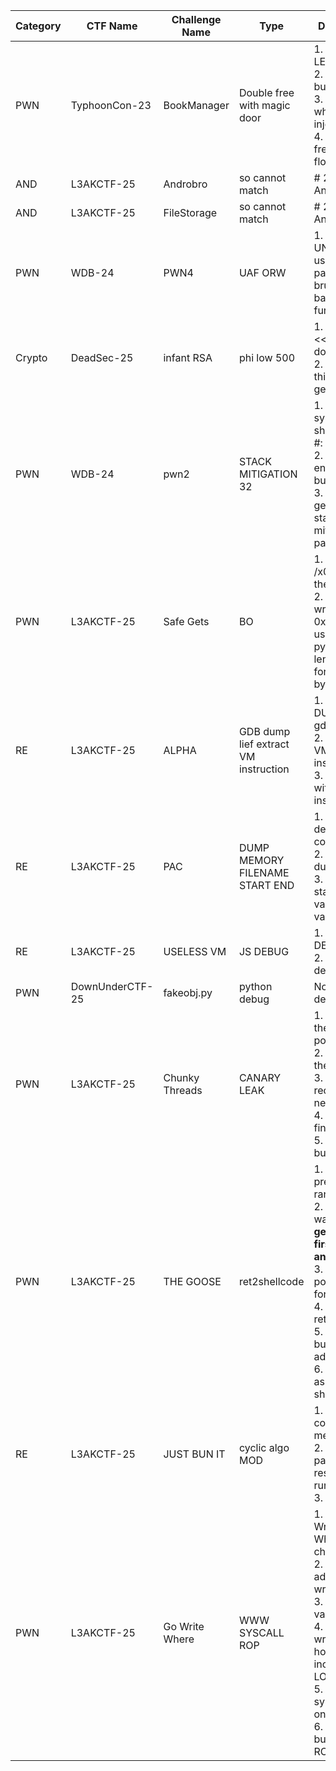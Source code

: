 | Category | CTF Name | Challenge Name | Type | Description | Date | Solved |
|----------|----------|----------------|------|-------------|------|--------|
| PWN | TyphoonCon-23 | BookManager | Double free with magic door | 1. HOW TO LEAK libc?<br>2. how to build payload<br>3. heap where to inject?<br>4. double free Attack flow ? | 2025-07-31 | ✅ Yes |
| AND | L3AKCTF-25 | Androbro | so cannot match | # 2.0 Analysis | 2025-07-30 | ❌ No |
| AND | L3AKCTF-25 | FileStorage | so cannot match | # 2.0 Analysis | 2025-07-30 | ❌ No |
| PWN | WDB-24 | PWN4 | UAF ORW | 1. UNKNOWN username password, brute with bad compare function? | 2025-07-30 | ✅ Yes |
| Crypto | DeadSec-25 | infant RSA | phi low 500 | 1. phi & ((1 << 500)-1) do what?<br>2. how to use this hint to get p / q? | 2025-07-27 | ✅ Yes |
| PWN | WDB-24 | pwn2 | STACK MITIGATION 32 | 1. why after system show sh: 1: \x0c-#: not found?<br>2. not enough buffer, how ?<br>3. how to generate stack mitigation payload | 2025-07-27 | ✅ Yes |
| PWN | L3AKCTF-25 | Safe Gets | BO | 1. strlen -> /x00 to stop the checking<br>2. python wrapper only 0xff -> can use emoji in python on 1 length, but for c is 4 bytes | 2025-07-23 | ✅ Yes |
| RE | L3AKCTF-25 | ALPHA | GDB dump lief extract VM instruction | 1. HOW TO DUMP? with gdb script<br>2. what is the VM instruction?<br>3. z3 solve with instruction? | 2025-07-23 | ✅ Yes |
| RE | L3AKCTF-25 | PAC | DUMP MEMORY FILENAME START END | 1. Why decompile code so less?<br>2. How to dump it?<br>3. How to list stack variable value | 2025-07-23 | ✅ Yes |
| RE | L3AKCTF-25 | USELESS VM | JS DEBUG | 1. HOW TO DEBUG JS<br>2. WHERE TO debug? | 2025-07-23 | ✅ Yes |
| PWN | DownUnderCTF-25 | fakeobj.py | python debug | No description. | 2025-07-21 | ❌ No |
| PWN | L3AKCTF-25 | Chunky Threads | CANARY LEAK | 1. where is the leaking point?<br>2. how to find the canary?<br>3. canary rec, why need + b'\0'<br>4. leak stack find libc base<br>5. how to build ROP | 2025-07-21 | ✅ Yes |
| PWN | L3AKCTF-25 | THE GOOSE | ret2shellcode | 1. how to predict the rand ?<br>2. Python’s way of **getting the first byte as an integer**.<br>3. what position to format string<br>4. ret2libc or ret2shellcode<br>5. how to find buffer address<br>6. why need asm nop in shellcode | 2025-07-21 | ✅ Yes |
| RE | L3AKCTF-25 | JUST BUN IT | cyclic algo MOD | 1. why the code so messy?<br>2. find the pattern of result after run the elf<br>3. MOD | 2025-07-20 | ✅ Yes |
| PWN | L3AKCTF-25 | Go Write Where | WWW SYSCALL ROP | 1. typical Write Where What challenge<br>2. what address to write ?<br>3. write what value?<br>4. can only write once, how to increase LOOP<br>5. no libc no system, can only syscall<br>6. HOW to build syscall ROP? | 2025-07-17 | ✅ Yes |
